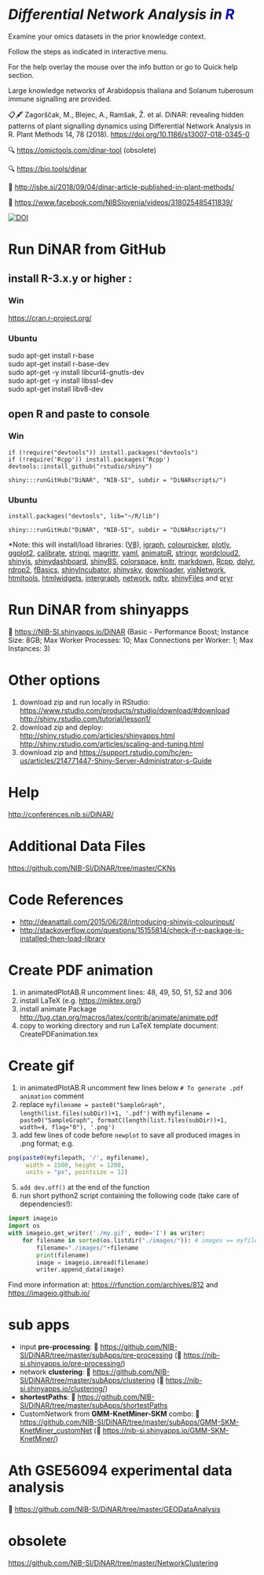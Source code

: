 <h1><i><b>Di</b>fferential <b>N</b>etwork <b>A</b>nalysis in <span style="color: #0000CC"><b>R</b></span></i></h1>

Examine your omics datasets in the prior knowledge context.

Follow the steps as indicated in interactive menu.

For the help overlay the mouse over the info button or go to Quick help section.

Large knowledge networks of Arabidopsis thaliana and Solanum tuberosum immune signalling are provided.



📋🖋 Zagorščak, M., Blejec, A., Ramšak, Ž. et al. DiNAR: revealing hidden patterns of plant signalling dynamics using Differential Network Analysis in R. Plant Methods 14, 78 (2018). https://doi.org/10.1186/s13007-018-0345-0

🔍 https://omictools.com/dinar-tool (obsolete)

🔍 https://bio.tools/dinar

🔦 http://isbe.si/2018/09/04/dinar-article-published-in-plant-methods/

🔦 https://www.facebook.com/NIBSlovenia/videos/318025485411839/



[![DOI](https://zenodo.org/badge/DOI/10.5281/zenodo.3723901.svg)](https://doi.org/10.5281/zenodo.3723901)



# Run DiNAR from GitHub

## install R-3.x.y or higher :

### Win
https://cran.r-project.org/

### Ubuntu
sudo apt-get install r-base</br>
sudo apt-get install r-base-dev</br>
sudo apt-get -y install libcurl4-gnutls-dev</br>
sudo apt-get -y install libssl-dev</br>
sudo apt-get install libv8-dev</br>

## open R and paste to console

### Win

```{r}
if (!require("devtools")) install.packages("devtools")
if (!require('Rcpp')) install.packages('Rcpp')
devtools::install_github("rstudio/shiny")

shiny:::runGitHub("DiNAR", "NIB-SI", subdir = "DiNARscripts/")
```

### Ubuntu

```{r}
install.packages("devtools", lib="~/R/lib")

shiny:::runGitHub("DiNAR", "NIB-SI", subdir = "DiNARscripts/")
```

*Note: this will install/load libraries: (<a href="https://cran.r-project.org/web/packages/V8/">V8</a>), <a href="https://cran.r-project.org/web/packages/igraph/index.html">igraph</a>, <a href="https://cran.r-project.org/web/packages/colourpicker/index.html">colourpicker</a>, <a href="https://cran.r-project.org/web/packages/plotly/index.html">plotly</a>, <a href="https://cran.r-project.org/web/packages/ggplot2/index.html">ggplot2</a>, <a href="https://cran.r-project.org/web/packages/calibrate/index.html">calibrate</a>, <a href="https://cran.r-project.org/web/packages/stringi/index.html">stringi</a>, <a href="https://cran.r-project.org/web/packages/magrittr/index.html">magrittr</a>, <a href="https://cran.r-project.org/web/packages/yaml/index.html">yaml</a>, <a href="https://github.com/ablejec/animatoR/">animatoR</a>, <a href="https://cran.r-project.org/web/packages/stringr/index.html">stringr</a>, <a href="https://cran.r-project.org/web/packages/wordcloud2/index.html">wordcloud2</a>, <a href="https://cran.r-project.org/web/packages/shinyjs/index.html">shinyjs</a>, <a href="https://cran.r-project.org/web/packages/shinydashboard/index.html">shinydashboard</a>, <a href="https://cran.r-project.org/web/packages/shinyBS/index.html">shinyBS</a>, <a href="https://cran.r-project.org/web/packages/colorspace/index.html">colorspace</a>, <a href="https://cran.r-project.org/web/packages/knitr/index.html">knitr</a>, <a href="https://cran.r-project.org/web/packages/markdown/index.html">markdown</a>, <a href="https://cran.r-project.org/web/packages/Rcpp/index.html">Rcpp</a>, <a href="https://cran.r-project.org/web/packages/dplyr/index.html">dplyr</a>, <a href="https://cran.r-project.org/web/packages/rdrop2/index.html">rdrop2</a>, <a href="https://cran.r-project.org/web/packages/fBasics/index.html">fBasics</a>, <a href="https://github.com/rstudio/shiny-incubator">shinyIncubator</a>, <a href="https://github.com/AnalytixWare/ShinySky">shinysky</a>, <a href="https://cran.r-project.org/web/packages/downloader/index.html">downloader</a>, <a href="https://cran.r-project.org/web/packages/visNetwork/index.html">visNetwork</a>, <a href="https://cran.r-project.org/web/packages/htmltools/index.html">htmltools</a>, <a href="https://cran.r-project.org/web/packages/htmlwidgets/index.html">htmlwidgets</a>, <a href="https://cran.r-project.org/web/packages/intergraph/index.html">intergraph</a>, <a href="https://cran.r-project.org/web/packages/network/index.html">network</a>, <a href="https://cran.r-project.org/web/packages/ndtv/index.html">ndtv</a>, <a href="https://cran.r-project.org/web/packages/shinyFiles/index.html">shinyFiles</a> and <a href="https://cran.r-project.org/web/packages/pryr/index.html">pryr</a>


# Run DiNAR from shinyapps

&#x1F34F; https://NIB-SI.shinyapps.io/DiNAR (Basic - Performance Boost; Instance Size: 8GB; Max Worker Processes: 10; Max Connections per Worker: 1; Max Instances: 3)


# Other options
1. download zip and run locally in RStudio: https://www.rstudio.com/products/rstudio/download/#download http://shiny.rstudio.com/tutorial/lesson1/
2. download zip and deploy: http://shiny.rstudio.com/articles/shinyapps.html http://shiny.rstudio.com/articles/scaling-and-tuning.html
3. download zip and https://support.rstudio.com/hc/en-us/articles/214771447-Shiny-Server-Administrator-s-Guide


# Help

http://conferences.nib.si/DiNAR/


# Additional Data Files

https://github.com/NIB-SI/DiNAR/tree/master/CKNs


# Code References

* http://deanattali.com/2015/06/28/introducing-shinyjs-colourinput/
* http://stackoverflow.com/questions/15155814/check-if-r-package-is-installed-then-load-library


# Create PDF animation
1. in animatedPlotAB.R uncomment lines: 48, 49, 50, 51, 52 and 306
2. install LaTeX (e.g. https://miktex.org/)
3. install animate Package http://tug.ctan.org/macros/latex/contrib/animate/animate.pdf
4. copy to working directory and run LaTeX template document: CreatePDFanimation.tex

# Create gif
1. in animatedPlotAB.R uncomment few lines below `# To generate .pdf animation` comment
2. replace `myfilename = paste0("SampleGraph", length(list.files(subDir))+1, '.pdf')` with `myfilename = paste0("SampleGraph", formatC(length(list.files(subDir))+1, width=4, flag="0"), '.png')`
3. add few lines of code before `newplot` to save all produced images in .png format; e.g.
```R
png(paste0(myfilepath, '/', myfilename), 
     width = 1500, height = 1200, 
     units = "px", pointsize = 12)
```
5. `add dev.off()` at the end of the function
5. run short python2 script containing the following code (take care of dependencies!):
```python
import imageio
import os
with imageio.get_writer('./my.gif', mode='I') as writer:
    for filename in sorted(os.listdir("./images/")): # images == myfilepath == where .png images of interest are
        filename="./images/"+filename
        print(filename)
        image = imageio.imread(filename)
        writer.append_data(image)
```
Find more information at: https://rfunction.com/archives/812 and https://imageio.github.io/


# sub apps
* input <b>pre-processing</b>: &#x1F34E; https://github.com/NIB-SI/DiNAR/tree/master/subApps/pre-processing (&#x1F34F; https://nib-si.shinyapps.io/pre-processing/)
* network <b>clustering</b>: &#x1F34E; https://github.com/NIB-SI/DiNAR/tree/master/subApps/clustering (&#x1F34F; https://nib-si.shinyapps.io/clustering/)
* <b>shortestPaths</b>: :grapes: https://github.com/NIB-SI/DiNAR/tree/master/subApps/shortestPaths
* CustomNetwork from <b>GMM-KnetMiner-SKM</b> combo: &#x1F98B; https://github.com/NIB-SI/DiNAR/tree/master/subApps/GMM-SKM-KnetMiner_customNet (&#x1F984; https://nib-si.shinyapps.io/GMM-SKM-KnetMiner/)


# Ath GSE56094 experimental data analysis
&#x1F34E; https://github.com/NIB-SI/DiNAR/tree/master/GEODataAnalysis

# obsolete
https://github.com/NIB-SI/DiNAR/tree/master/NetworkClustering

